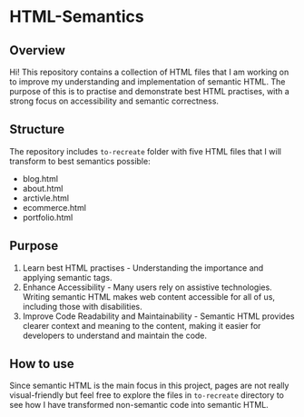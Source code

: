 # HTML-Semantics
## Overview
Hi! This repository contains a collection of HTML files that I am working on to improve my understanding and implementation of semantic HTML. The purpose of this is to practise and demonstrate best HTML practises, with a strong focus on accessibility and semantic correctness.

## Structure
The repository includes `to-recreate` folder with five HTML files that I will transform to best semantics possible:
* blog.html
* about.html
* arctivle.html
* ecommerce.html
* portfolio.html

## Purpose
1. Learn best HTML practises - Understanding the importance and applying semantic tags.
2. Enhance Accessibility - Many users rely on assistive technologies. Writing semantic HTML makes web content accessible for all of us, including those with disabilities.
3. Improve Code Readability and Maintainability - Semantic HTML provides clearer context and meaning to the content, making it easier for developers to understand and maintain the code.

## How to use
Since semantic HTML is the main focus in this project, pages are not really visual-friendly but feel free to explore the files in `to-recreate` directory to see how I have transformed non-semantic code into semantic HTML.  
